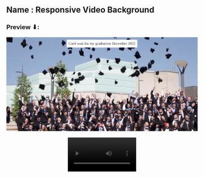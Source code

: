 ## Name : Responsive Video Background

### Preview ⬇:

![Output Preview](./output/outputpreview.png)

<div align="center"> 
<video src='./output/outputpreview.mp4' width=180/>
</div>
